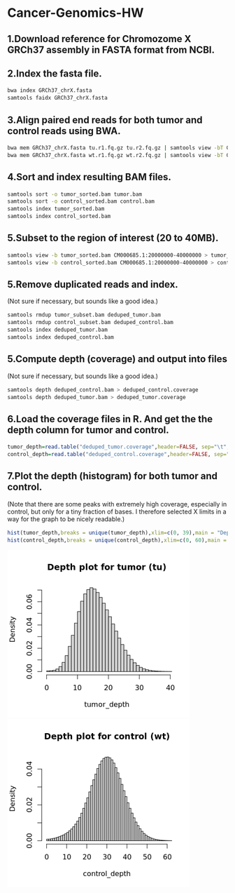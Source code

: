 # Cancer-Genomics-HW
## 1.Download reference for Chromozome X GRCh37 assembly in FASTA format from NCBI.
## 2.Index the fasta file.
```bash
bwa index GRCh37_chrX.fasta
samtools faidx GRCh37_chrX.fasta
```
## 3.Align paired end reads for both tumor and control reads using BWA.
```bash
bwa mem GRCh37_chrX.fasta tu.r1.fq.gz tu.r2.fq.gz | samtools view -bT GRCh37_chrX.fasta - > tumor.bam
bwa mem GRCh37_chrX.fasta wt.r1.fq.gz wt.r2.fq.gz | samtools view -bT GRCh37_chrX.fasta - > control.bam
```
## 4.Sort and index resulting BAM files.
```bash
samtools sort -o tumor_sorted.bam tumor.bam
samtools sort -o control_sorted.bam control.bam
samtools index tumor_sorted.bam
samtools index control_sorted.bam
```
## 5.Subset to the region of interest (20 to 40MB).
```bash
samtools view -b tumor_sorted.bam CM000685.1:20000000-40000000 > tumor_subset.bam
samtools view -b control_sorted.bam CM000685.1:20000000-40000000 > control_subset.bam
```
## 5.Remove duplicated reads and index.
(Not sure if necessary, but sounds like a good idea.)
```bash
samtools rmdup tumor_subset.bam deduped_tumor.bam
samtools rmdup control_subset.bam deduped_control.bam
samtools index deduped_tumor.bam
samtools index deduped_control.bam
```
## 5.Compute depth (coverage) and output into files
(Not sure if necessary, but sounds like a good idea.)
```bash
samtools depth deduped_control.bam > deduped_control.coverage
samtools depth deduped_tumor.bam > deduped_tumor.coverage
```
## 6.Load the coverage files in R. And get the the depth column for tumor and control.
```R
tumor_depth=read.table("deduped_tumor.coverage",header=FALSE, sep="\t", na.strings="NA", dec=".", strip.white=TRUE)$V3
control_depth=read.table("deduped_control.coverage",header=FALSE, sep="\t", na.strings="NA", dec=".", strip.white=TRUE)$V3
```
## 7.Plot the depth (histogram) for both tumor and control.
(Note that there are some peaks with extremely high coverage, especially in control, but only for a tiny fraction of bases. I therefore selected X limits in a way for the graph to be nicely readable.)
```R
hist(tumor_depth,breaks = unique(tumor_depth),xlim=c(0, 39),main = "Depth plot for tumor (tu)")
hist(control_depth,breaks = unique(control_depth),xlim=c(0, 60),main = "Depth plot for control (wt)")
```
![tumor](./tumor_depth.png)
![control](./control_depth.png)
